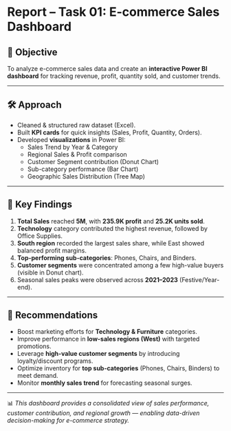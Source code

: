 # Report – Task 01: E-commerce Sales Dashboard  

## 📌 Objective  
To analyze e-commerce sales data and create an **interactive Power BI dashboard** for tracking revenue, profit, quantity sold, and customer trends.  

---

## 🛠️ Approach  
- Cleaned & structured raw dataset (Excel).  
- Built **KPI cards** for quick insights (Sales, Profit, Quantity, Orders).  
- Developed **visualizations** in Power BI:  
  - Sales Trend by Year & Category  
  - Regional Sales & Profit comparison  
  - Customer Segment contribution (Donut Chart)  
  - Sub-category performance (Bar Chart)  
  - Geographic Sales Distribution (Tree Map)  

---

## 🔑 Key Findings  
1. **Total Sales** reached **5M**, with **235.9K profit** and **25.2K units sold**.  
2. **Technology** category contributed the highest revenue, followed by Office Supplies.  
3. **South region** recorded the largest sales share, while East showed balanced profit margins.  
4. **Top-performing sub-categories**: Phones, Chairs, and Binders.  
5. **Customer segments** were concentrated among a few high-value buyers (visible in Donut chart).  
6. Seasonal sales peaks were observed across **2021–2023** (Festive/Year-end).  

---

## 🎯 Recommendations  
- Boost marketing efforts for **Technology & Furniture** categories.  
- Improve performance in **low-sales regions (West)** with targeted promotions.  
- Leverage **high-value customer segments** by introducing loyalty/discount programs.  
- Optimize inventory for **top sub-categories** (Phones, Chairs, Binders) to meet demand.  
- Monitor **monthly sales trend** for forecasting seasonal surges.  

---

📊 *This dashboard provides a consolidated view of sales performance, customer contribution, and regional growth — enabling data-driven decision-making for e-commerce strategy.*
